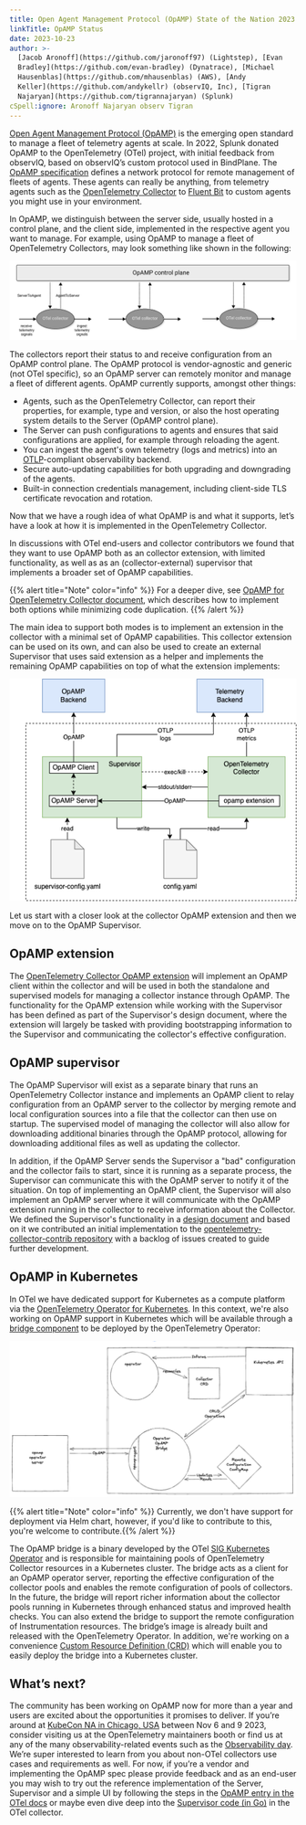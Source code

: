 ```yaml
---
title: Open Agent Management Protocol (OpAMP) State of the Nation 2023
linkTitle: OpAMP Status
date: 2023-10-23
author: >-
  [Jacob Aronoff](https://github.com/jaronoff97) (Lightstep), [Evan
  Bradley](https://github.com/evan-bradley) (Dynatrace), [Michael
  Hausenblas](https://github.com/mhausenblas) (AWS), [Andy
  Keller](https://github.com/andykellr) (observIQ, Inc), [Tigran
  Najaryan](https://github.com/tigrannajaryan) (Splunk)
cSpell:ignore: Aronoff Najaryan observ Tigran
---
```


[Open Agent Management Protocol (OpAMP)](/docs/collector/management/) is the
emerging open standard to manage a fleet of telemetry agents at scale. In 2022,
Splunk donated OpAMP to the OpenTelemetry (OTel) project, with initial feedback
from observIQ, based on observIQ’s custom protocol used in BindPlane. The
[OpAMP specification](/docs/specs/opamp/) defines a network protocol for remote
management of fleets of agents. These agents can really be anything, from
telemetry agents such as the [OpenTelemetry Collector](/docs/collector/) to
[Fluent Bit](https://fluentbit.io/) to custom agents you might use in your
environment.

In OpAMP, we distinguish between the server side, usually hosted in a control
plane, and the client side, implemented in the respective agent you want to
manage. For example, using OpAMP to manage a fleet of OpenTelemetry Collectors,
may look something like shown in the following:

![OpAMP high-level concept: control plane an agents](opamp-concept.svg)

The collectors report their status to and receive configuration from an OpAMP
control plane. The OpAMP protocol is vendor-agnostic and generic (not OTel
specific), so an OpAMP server can remotely monitor and manage a fleet of
different agents. OpAMP currently supports, amongst other things:

- Agents, such as the OpenTelemetry Collector, can report their properties, for
  example, type and version, or also the host operating system details to the
  Server (OpAMP control plane).
- The Server can push configurations to agents and ensures that said
  configurations are applied, for example through reloading the agent.
- You can ingest the agent's own telemetry (logs and metrics) into an
  [OTLP](/docs/specs/otlp/)-compliant observability backend.
- Secure auto-updating capabilities for both upgrading and downgrading of the
  agents.
- Built-in connection credentials management, including client-side TLS
  certificate revocation and rotation.

Now that we have a rough idea of what OpAMP is and what it supports, let’s have
a look at how it is implemented in the OpenTelemetry Collector.

In discussions with OTel end-users and collector contributors we found that they
want to use OpAMP both as an collector extension, with limited functionality, as
well as as an (collector-external) supervisor that implements a broader set of
OpAMP capabilities.

{{% alert title="Note" color="info" %}} For a deeper dive, see
[OpAMP for OpenTelemetry Collector document](https://github.com/open-telemetry/opentelemetry-collector-contrib/tree/main/cmd/opampsupervisor/specification),
which describes how to implement both options while minimizing code duplication.
{{% /alert %}}

The main idea to support both modes is to implement an extension in the
collector with a minimal set of OpAMP capabilities. This collector extension can
be used on its own, and can also be used to create an external Supervisor that
uses said extension as a helper and implements the remaining OpAMP capabilities
on top of what the extension implements:

![OpAMP Supervisor](opamp-supervisor.png)

Let us start with a closer look at the collector OpAMP extension and then we
move on to the OpAMP Supervisor.

## OpAMP extension

The
[OpenTelemetry Collector OpAMP extension](https://github.com/open-telemetry/opentelemetry-collector-contrib/pull/16594)
will implement an OpAMP client within the collector and will be used in both the
standalone and supervised models for managing a collector instance through
OpAMP. The functionality for the OpAMP extension while working with the
Supervisor has been defined as part of the Supervisor's design document, where
the extension will largely be tasked with providing bootstrapping information to
the Supervisor and communicating the collector's effective configuration.

## OpAMP supervisor

The OpAMP Supervisor will exist as a separate binary that runs an OpenTelemetry
Collector instance and implements an OpAMP client to relay configuration from an
OpAMP server to the collector by merging remote and local configuration sources
into a file that the collector can then use on startup. The supervised model of
managing the collector will also allow for downloading additional binaries
through the OpAMP protocol, allowing for downloading additional files as well as
updating the collector.

In addition, if the OpAMP Server sends the Supervisor a "bad" configuration and
the collector fails to start, since it is running as a separate process, the
Supervisor can communicate this with the OpAMP server to notify it of the
situation. On top of implementing an OpAMP client, the Supervisor will also
implement an OpAMP server where it will communicate with the OpAMP extension
running in the collector to receive information about the Collector. We defined
the Supervisor's functionality in a
[design document](https://github.com/open-telemetry/opentelemetry-collector-contrib/tree/main/cmd/opampsupervisor/specification)
and based on it we contributed an initial implementation to the
[opentelemetry-collector-contrib repository](https://github.com/open-telemetry/opentelemetry-collector-contrib/tree/main/cmd/opampsupervisor)
with a backlog of issues created to guide further development.

## OpAMP in Kubernetes

In OTel we have dedicated support for Kubernetes as a compute platform via the
[OpenTelemetry Operator for Kubernetes](/docs/platforms/kubernetes/operator/).
In this context, we're also working on OpAMP support in Kubernetes which will be
available through a
[bridge component](https://docs.google.com/document/d/1M8VLNe_sv1MIfu5bUR5OV_vrMBnAI7IJN-7-IAr37JY/)
to be deployed by the OpenTelemetry Operator:

![OpAMP bridge in the OTel Operator](opamp-kubernetes-bridge.png)

{{% alert title="Note" color="info" %}} Currently, we don't have support for
deployment via Helm chart, however, if you'd like to contribute to this, you're
welcome to contribute.{{% /alert %}}

The OpAMP bridge is a binary developed by the OTel
[SIG Kubernetes Operator](https://docs.google.com/document/d/1Unbs2qp_j5kp8FfL_lRH-ld7i5EOQpsq0I4djkOOSL4/)
and is responsible for maintaining pools of OpenTelemetry Collector resources in
a Kubernetes cluster. The bridge acts as a client for an OpAMP operator server,
reporting the effective configuration of the collector pools and enables the
remote configuration of pools of collectors. In the future, the bridge will
report richer information about the collector pools running in Kubernetes
through enhanced status and improved health checks. You can also extend the
bridge to support the remote configuration of Instrumentation resources. The
bridge’s image is already built and released with the OpenTelemetry Operator. In
addition, we're working on a convenience
[Custom Resource Definition (CRD)](https://github.com/open-telemetry/opentelemetry-operator/blob/main/apis/v1alpha1/opentelemetrycollector_types.go)
which will enable you to easily deploy the bridge into a Kubernetes cluster.

## What’s next?

The community has been working on OpAMP now for more than a year and users are
excited about the opportunities it promises to deliver. If you’re around at
[KubeCon NA in Chicago, USA](/blog/2023/kubecon-na/) between Nov 6 and 9 2023,
consider visiting us at the OpenTelemetry maintainers booth or find us at any of
the many observability-related events such as the
[Observability day](/blog/2023/kubecon-na/#co-located-events). We’re super
interested to learn from you about non-OTel collectors use cases and
requirements as well. For now, if you’re a vendor and implementing the OpAMP
spec please provide feedback and as an end-user you may wish to try out the
reference implementation of the Server, Supervisor and a simple UI by following
the steps in the [OpAMP entry in the OTel docs](/docs/collector/management/) or
maybe even dive deep into the
[Supervisor code (in Go)](https://github.com/open-telemetry/opentelemetry-collector-contrib/tree/main/cmd/opampsupervisor)
in the OTel collector.
